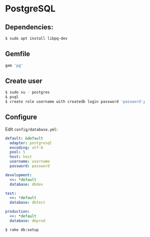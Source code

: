 # PostgreSQL

## Dependencies:
```sh
$ sudo apt install libpq-dev
```

## Gemfile

```ruby
gem 'pg'
```

## Create user

```sh
$ sudo su - postgres
$ psql
$ create role username with createdb login password 'password';
```

## Configure

Edit ```config/database.yml```:
```yml
default: &default
  adapter: postgresql
  encoding: utf-8
  pool: 5
  host: host
  username: username
  password: password

development:
  <<: *default
  database: dbdev

test:
  <<: *default
  database: dbtest

production:
  <<: *default
  database: dbprod
```

```sh
$ rake db:setup
```
